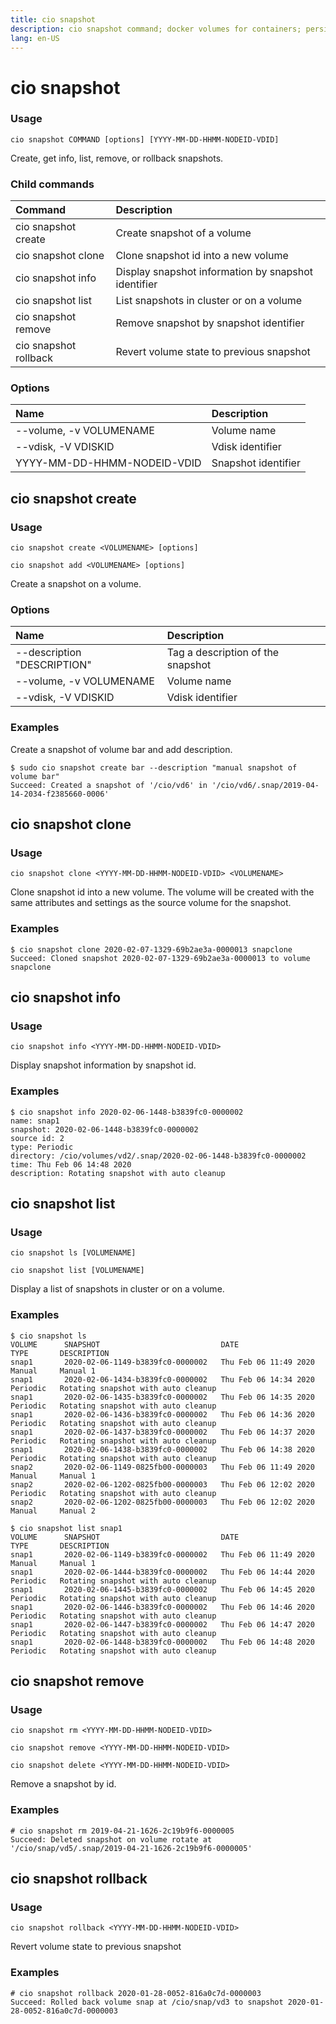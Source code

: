 ```yaml
---
title: cio snapshot
description: cio snapshot command; docker volumes for containers; persistent volumes for pods
lang: en-US
---
```


# cio snapshot

<h3>Usage</h3>

`cio snapshot COMMAND [options] [YYYY-MM-DD-HHMM-NODEID-VDID]`

Create, get info, list, remove, or rollback snapshots.

<h3>Child commands</h3>

| Command               | Description                                         |
|:----------------------|:----------------------------------------------------|
| cio snapshot create   | Create snapshot of a volume                         |
| cio snapshot clone    | Clone snapshot id into a new volume                 |
| cio snapshot info     | Display snapshot information by snapshot identifier |
| cio snapshot list     | List snapshots in cluster or on a volume            |
| cio snapshot remove   | Remove snapshot by snapshot identifier              |
| cio snapshot rollback | Revert volume state to previous snapshot            |

<h3>Options</h3>

| Name                        | Description         |
|:----------------------------|:--------------------|
| --volume, -v VOLUMENAME     | Volume name         |
| --vdisk, -V VDISKID         | Vdisk identifier    |
| YYYY-MM-DD-HHMM-NODEID-VDID | Snapshot identifier |

## cio snapshot create

<h3>Usage</h3>

`cio snapshot create <VOLUMENAME> [options]`

`cio snapshot add <VOLUMENAME> [options]`

Create a snapshot on a volume.

<h3>Options</h3>

| Name                        | Description                      |
|:----------------------------|:---------------------------------|
| --description "DESCRIPTION" |Tag a description of the snapshot |
| --volume, -v VOLUMENAME     | Volume name                      |
| --vdisk, -V VDISKID         | Vdisk identifier                 |

<h3>Examples</h3>

Create a snapshot of volume bar and add description.
```
$ sudo cio snapshot create bar --description "manual snapshot of volume bar"
Succeed: Created a snapshot of '/cio/vd6' in '/cio/vd6/.snap/2019-04-14-2034-f2385660-0006'
```

## cio snapshot clone

<h3>Usage</h3>

`cio snapshot clone <YYYY-MM-DD-HHMM-NODEID-VDID> <VOLUMENAME>`

Clone snapshot id into a new volume. The volume will be created with the same attributes and settings as the source volume for the snapshot.

<h3>Examples</h3>

```
$ cio snapshot clone 2020-02-07-1329-69b2ae3a-0000013 snapclone
Succeed: Cloned snapshot 2020-02-07-1329-69b2ae3a-0000013 to volume snapclone
```

## cio snapshot info

<h3>Usage</h3>

`cio snapshot info <YYYY-MM-DD-HHMM-NODEID-VDID>`

Display snapshot information by snapshot id.

<h3>Examples</h3>

```
$ cio snapshot info 2020-02-06-1448-b3839fc0-0000002
name: snap1
snapshot: 2020-02-06-1448-b3839fc0-0000002
source id: 2
type: Periodic
directory: /cio/volumes/vd2/.snap/2020-02-06-1448-b3839fc0-0000002
time: Thu Feb 06 14:48 2020
description: Rotating snapshot with auto cleanup
```

## cio snapshot list

<h3>Usage</h3>

`cio snapshot ls [VOLUMENAME]`

`cio snapshot list [VOLUMENAME]`

Display a list of snapshots in cluster or on a volume.

<h3>Examples</h3>

```
$ cio snapshot ls
VOLUME      SNAPSHOT                           DATE                    TYPE       DESCRIPTION
snap1       2020-02-06-1149-b3839fc0-0000002   Thu Feb 06 11:49 2020   Manual     Manual 1
snap1       2020-02-06-1434-b3839fc0-0000002   Thu Feb 06 14:34 2020   Periodic   Rotating snapshot with auto cleanup
snap1       2020-02-06-1435-b3839fc0-0000002   Thu Feb 06 14:35 2020   Periodic   Rotating snapshot with auto cleanup
snap1       2020-02-06-1436-b3839fc0-0000002   Thu Feb 06 14:36 2020   Periodic   Rotating snapshot with auto cleanup
snap1       2020-02-06-1437-b3839fc0-0000002   Thu Feb 06 14:37 2020   Periodic   Rotating snapshot with auto cleanup
snap1       2020-02-06-1438-b3839fc0-0000002   Thu Feb 06 14:38 2020   Periodic   Rotating snapshot with auto cleanup
snap2       2020-02-06-1149-0825fb00-0000003   Thu Feb 06 11:49 2020   Manual     Manual 1
snap2       2020-02-06-1202-0825fb00-0000003   Thu Feb 06 12:02 2020   Periodic   Rotating snapshot with auto cleanup
snap2       2020-02-06-1202-0825fb00-0000003   Thu Feb 06 12:02 2020   Manual     Manual 2
```

```
$ cio snapshot list snap1
VOLUME      SNAPSHOT                           DATE                    TYPE       DESCRIPTION
snap1       2020-02-06-1149-b3839fc0-0000002   Thu Feb 06 11:49 2020   Manual     Manual 1
snap1       2020-02-06-1444-b3839fc0-0000002   Thu Feb 06 14:44 2020   Periodic   Rotating snapshot with auto cleanup
snap1       2020-02-06-1445-b3839fc0-0000002   Thu Feb 06 14:45 2020   Periodic   Rotating snapshot with auto cleanup
snap1       2020-02-06-1446-b3839fc0-0000002   Thu Feb 06 14:46 2020   Periodic   Rotating snapshot with auto cleanup
snap1       2020-02-06-1447-b3839fc0-0000002   Thu Feb 06 14:47 2020   Periodic   Rotating snapshot with auto cleanup
snap1       2020-02-06-1448-b3839fc0-0000002   Thu Feb 06 14:48 2020   Periodic   Rotating snapshot with auto cleanup
```

## cio snapshot remove

<h3>Usage</h3>

`cio snapshot rm <YYYY-MM-DD-HHMM-NODEID-VDID>`

`cio snapshot remove <YYYY-MM-DD-HHMM-NODEID-VDID>`

`cio snapshot delete <YYYY-MM-DD-HHMM-NODEID-VDID>`

Remove a snapshot by id.

<h3>Examples</h3>

```
# cio snapshot rm 2019-04-21-1626-2c19b9f6-0000005
Succeed: Deleted snapshot on volume rotate at '/cio/snap/vd5/.snap/2019-04-21-1626-2c19b9f6-0000005'
```

## cio snapshot rollback

<h3>Usage</h3>

`cio snapshot rollback <YYYY-MM-DD-HHMM-NODEID-VDID>`

Revert volume state to previous snapshot

<h3>Examples</h3>

```
# cio snapshot rollback 2020-01-28-0052-816a0c7d-0000003
Succeed: Rolled back volume snap at /cio/snap/vd3 to snapshot 2020-01-28-0052-816a0c7d-0000003
```
